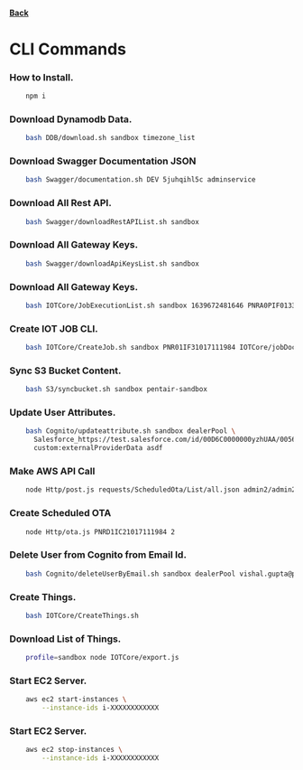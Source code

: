 #### [Back](./README.md)

# CLI Commands

### How to Install. ###
```bash
    npm i
```

### Download Dynamodb Data. ###
```bash
    bash DDB/download.sh sandbox timezone_list
```

### Download Swagger Documentation JSON ###
```bash
    bash Swagger/documentation.sh DEV 5juhqihl5c adminservice
```

### Download All Rest API. ###
```bash
    bash Swagger/downloadRestAPIList.sh sandbox
```

### Download All Gateway Keys. ###
```bash
    bash Swagger/downloadApiKeysList.sh sandbox
```

### Download All Gateway Keys. ###
```bash
    bash IOTCore/JobExecutionList.sh sandbox 1639672481646 PNRA0PIF01333K8PE3
```

### Create IOT JOB CLI. ###
```bash
    bash IOTCore/CreateJob.sh sandbox PNR01IF31017111984 IOTCore/jobDocument.json
```

### Sync S3 Bucket Content. ###
```bash
    bash S3/syncbucket.sh sandbox pentair-sandbox
```

### Update User Attributes. ###
```bash
    bash Cognito/updateattribute.sh sandbox dealerPool \
      Salesforce_https://test.salesforce.com/id/00D6C0000000yzhUAA/0056C000002mZAwQAM \
      custom:externalProviderData asdf
```

### Make AWS API Call ###
```bash
    node Http/post.js requests/ScheduledOta/List/all.json admin2/admin2-service/schedulerJobConfig/list
```

### Create Scheduled OTA ###
```bash
    node Http/ota.js PNRD1IC21017111984 2
```

### Delete User from Cognito from Email Id. ###
```bash
    bash Cognito/deleteUserByEmail.sh sandbox dealerPool vishal.gupta@pentair.com
```

### Create Things. ###
```bash
    bash IOTCore/CreateThings.sh
```

### Download List of Things. ###
```bash
    profile=sandbox node IOTCore/export.js
```

### Start EC2 Server. ###
```bash
    aws ec2 start-instances \
        --instance-ids i-XXXXXXXXXXXX
```

### Start EC2 Server. ###
```bash
    aws ec2 stop-instances \
        --instance-ids i-XXXXXXXXXXXX
```
